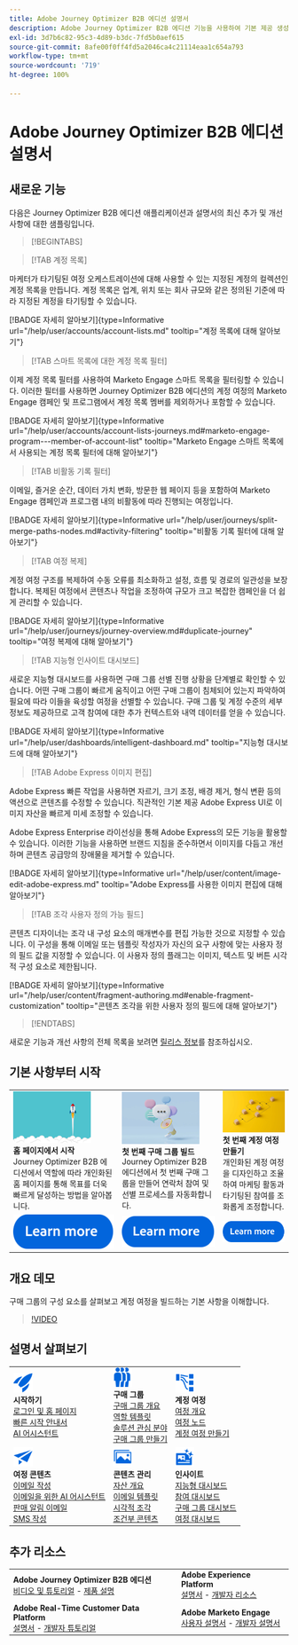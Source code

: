 ```yaml
---
title: Adobe Journey Optimizer B2B 에디션 설명서
description: Adobe Journey Optimizer B2B 에디션 기능을 사용하여 기본 제공 생성형 AI와 업계 최고 수준의 자동화를 활용하여 계정 및 구매 그룹 여정을 조율하는 방법을 알아봅니다.
exl-id: 3d7b6c82-95c3-4d89-b3dc-7fd5b0aef615
source-git-commit: 8afe00f0ff4fd5a2046ca4c21114eaa1c654a793
workflow-type: tm+mt
source-wordcount: '719'
ht-degree: 100%

---
```


# Adobe Journey Optimizer B2B 에디션 설명서

## 새로운 기능

다음은 Journey Optimizer B2B 에디션 애플리케이션과 설명서의 최신 추가 및 개선 사항에 대한 샘플링입니다.

>[!BEGINTABS]

>[!TAB 계정 목록]

마케터가 타기팅된 여정 오케스트레이션에 대해 사용할 수 있는 지정된 계정의 컬렉션인 계정 목록을 만듭니다. 계정 목록은 업계, 위치 또는 회사 규모와 같은 정의된 기준에 따라 지정된 계정을 타기팅할 수 있습니다.

[!BADGE 자세히 알아보기]{type=Informative url="/help/user/accounts/account-lists.md" tooltip="계정 목록에 대해 알아보기"}

>[!TAB 스마트 목록에 대한 계정 목록 필터]

이제 계정 목록 필터를 사용하여 Marketo Engage 스마트 목록을 필터링할 수 있습니다. 이러한 필터를 사용하면 Journey Optimizer B2B 에디션의 계정 여정의 Marketo Engage 캠페인 및 프로그램에서 계정 목록 멤버를 제외하거나 포함할 수 있습니다.

[!BADGE 자세히 알아보기]{type=Informative url="/help/user/accounts/account-lists-journeys.md#marketo-engage-program---member-of-account-list" tooltip="Marketo Engage 스마트 목록에서 사용되는 계정 목록 필터에 대해 알아보기"}

>[!TAB 비활동 기록 필터]

이메일, 즐거운 순간, 데이터 가치 변화, 방문한 웹 페이지 등을 포함하여 Marketo Engage 캠페인과 프로그램 내의 비활동에 따라 진행되는 여정입니다.

[!BADGE 자세히 알아보기]{type=Informative url="/help/user/journeys/split-merge-paths-nodes.md#activity-filtering" tooltip="비활동 기록 필터에 대해 알아보기"}

>[!TAB 여정 복제]

계정 여정 구조를 복제하여 수동 오류를 최소화하고 설정, 흐름 및 경로의 일관성을 보장합니다. 복제된 여정에서 콘텐츠나 작업을 조정하여 규모가 크고 복잡한 캠페인을 더 쉽게 관리할 수 있습니다.

[!BADGE 자세히 알아보기]{type=Informative url="/help/user/journeys/journey-overview.md#duplicate-journey" tooltip="여정 복제에 대해 알아보기"}

>[!TAB 지능형 인사이트 대시보드]

새로운 지능형 대시보드를 사용하면 구매 그룹 선별 진행 상황을 단계별로 확인할 수 있습니다. 어떤 구매 그룹이 빠르게 움직이고 어떤 구매 그룹이 침체되어 있는지 파악하여 필요에 따라 이들을 육성할 여정을 선별할 수 있습니다. 구매 그룹 및 계정 수준의 세부 정보도 제공하므로 고객 참여에 대한 추가 컨텍스트와 내역 데이터를 얻을 수 있습니다.

[!BADGE 자세히 알아보기]{type=Informative url="/help/user/dashboards/intelligent-dashboard.md" tooltip="지능형 대시보드에 대해 알아보기"}

>[!TAB Adobe Express 이미지 편집]

Adobe Express 빠른 작업을 사용하면 자르기, 크기 조정, 배경 제거, 형식 변환 등의 액션으로 콘텐츠를 수정할 수 있습니다. 직관적인 기본 제공 Adobe Express UI로 이미지 자산을 빠르게 미세 조정할 수 있습니다.

Adobe Express Enterprise 라이선싱을 통해 Adobe Express의 모든 기능을 활용할 수 있습니다. 이러한 기능을 사용하면 브랜드 지침을 준수하면서 이미지를 다듬고 개선하며 콘텐츠 공급망의 장애물을 제거할 수 있습니다.

[!BADGE 자세히 알아보기]{type=Informative url="/help/user/content/image-edit-adobe-express.md" tooltip="Adobe Express를 사용한 이미지 편집에 대해 알아보기"}

>[!TAB 조각 사용자 정의 가능 필드]

콘텐츠 디자이너는 조각 내 구성 요소의 매개변수를 편집 가능한 것으로 지정할 수 있습니다. 이 구성을 통해 이메일 또는 템플릿 작성자가 자신의 요구 사항에 맞는 사용자 정의 필드 값을 지정할 수 있습니다. 이 사용자 정의 플래그는 이미지, 텍스트 및 버튼 시각적 구성 요소로 제한됩니다.

[!BADGE 자세히 알아보기]{type=Informative url="/help/user/content/fragment-authoring.md#enable-fragment-customization" tooltip="콘텐츠 조각을 위한 사용자 정의 필드에 대해 알아보기"}

>[!ENDTABS]

새로운 기능과 개선 사항의 전체 목록을 보려면 [릴리스 정보](../user/release-notes/release-notes.md)를 참조하십시오. <!-- Stay up-to-date with the latest changes in our documentation by visiting the [documentation updates page](using/rn/documentation-updates.md).-->

## 기본 사항부터 시작

<table style="table-layout:fixed">
  <tr style="border: 0;">
    <td>
    <a href="home-page.md"><img width="140px" src="./assets/launch.png" alt="제품 사용 시작"></a>
    <div><strong>홈 페이지에서 시작</strong><br/>Journey Optimizer B2B 에디션에서 역할에 따라 개인화된 홈 페이지를 통해 목표를 더욱 빠르게 달성하는 방법을 알아봅니다.</div>
    </td>
      <td>
    <a href="buying-groups/buying-groups-overview.md"><img width="140px" src="./assets/communication.png" alt="구매 그룹"></a>
    <div><strong>첫 번째 구매 그룹 빌드</strong><br/>Journey Optimizer B2B 에디션에서 첫 번째 구매 그룹을 만들어 연락처 참여 및 선별 프로세스를 자동화합니다.</div>
    </td>
    <td>
    <a href="journeys/journey-overview.md"><img width="140px" src="./assets/flow.png" alt="계정 여정"></a>
    <div><strong>첫 번째 계정 여정 만들기</strong><br/>개인화된 계정 여정을 디자인하고 조율하여 마케팅 활동과 타기팅된 참여를 조화롭게 조정합니다. 
    </div>
    </td>
  </tr>
  <tr style="border: 0;">
    <td align="center"><a href="home-page.md"><img src="../assets/learn-more.svg" alt="자세히 알아보기"></a></td>
    <td align="center"><a href="buying-groups/buying-groups-overview.md"><img src="../assets/learn-more.svg" alt="자세히 알아보기"></a></td>
    <td align="center"><a href="journeys/journey-overview.md"><img src="../assets/learn-more.svg" alt="자세히 알아보기"></a></td>
    </tr>
</table>

## 개요 데모

구매 그룹의 구성 요소를 살펴보고 계정 여정을 빌드하는 기본 사항을 이해합니다.

>[!VIDEO](https://video.tv.adobe.com/v/3432054?quality=12)

## 설명서 살펴보기

<table style="table-layout:auto">
  <tr style="border: 0;">
    <td>
      <img src="../assets/do-not-localize/icon-quick-start.svg" width="35px" alt="시작하기"><br/>
      <strong>시작하기</strong><br/><a href="home-page.md">로그인 및 홈 페이지</a><br/><a href="./start/get-started.md">빠른 시작 안내서</a> <br/><a href="./ai-assistant/ai-assistant-overview.md">AI 어시스턴트</a>
    </td>
    <!--
    <td>
      <img src="../assets/do-not-localize/icon-configure.svg" width="35px"><br/>
      <strong>Configuration<br/>administration</strong><br/><a href="using/configuration/channel-surfaces.md">Channel surfaces</a> - <a href="using/configuration/about-data-sources-events-actions.md">Configure journeys</a>  - <a href="using/administration/permissions-overview.md">Access control</a> - <a href="using/administration/sandboxes.md">Sandboxes management</a>
    </td> -->
    <td>
      <img src="../assets/do-not-localize/icon_audience.svg" width="35px" alt="구매 그룹"><br/>
      <strong>구매 그룹</strong><br/><a href="./buying-groups/buying-groups-overview.md">구매 그룹 개요</a><br/><a href="./buying-groups/buying-groups-role-templates.md">역할 템플릿</a><br/><a href="./buying-groups/solution-interests.md">솔루션 관심 분야</a><br/><a href="./buying-groups/buying-groups-create.md">구매 그룹 만들기</a>
    </td>
    <td>
      <img src="../assets/do-not-localize/icon-paths.svg" width="35px" alt="계정 여정"><br/>
      <strong>계정 여정</strong><br/><a href="./journeys/journey-overview.md">여정 개요</a><br/><a href="./journeys/journey-nodes.md">여정 노드</a><br/><a href="./journeys/journey-overview.md#create-an-account-journey">계정 여정 만들기</a>
    </td>
  </tr>
  <tr style="border: 0;">
    <td>
      <img src="../assets/do-not-localize/icon-campaign.svg" width="35px" alt="여정 콘텐츠"><br/>
      <strong>여정 콘텐츠</strong><br/><a href="./content/email-authoring.md">이메일 작성</a><br/><a href="./content/ai-assistant-emails.md">이메일을 위한 AI 어시스턴트</a><br/><a href="./content/sales-alert-email.md">판매 알림 이메일</a><br/><a href="./content/sms-authoring.md">SMS 작성</a>
    </td>
        <td>
      <img src="../assets/do-not-localize/icon_assets.svg" width="35px" alt="콘텐츠 관리"><br/>
      <strong>콘텐츠 관리</strong><br/><a href="./content/assets-overview.md">자산 개요</a><br/><a href="./content/email-templates.md">이메일 템플릿</a><br/><a href="./content/fragments.md">시각적 조각</a><br/><a href="./content/conditional-content.md">조건부 콘텐츠</a>
    </td>
    <td>
      <img src="../assets/do-not-localize/icon-offer.svg" width="35px" alt="인사이트 및 대시보드"><br/>
      <strong>인사이트</strong><br/><a href="./dashboards/intelligent-dashboard.md">지능형 대시보드</a><br/><a href="./dashboards/engagement-dashboard.md">참여 대시보드</a><br/><a href="./dashboards/buying-groups-dashboard.md">구매 그룹 대시보드</a><br/><a href="./dashboards/journeys-dashboard.md">여정 대시보드</a>
    </td>

</tr>
</table>

## 추가 리소스

<table style="table-layout:fixed"><tr style="border: 0;">
<tr><td><strong>Adobe Journey Optimizer B2B 에디션</strong><br/>
<a href="https://experienceleague.adobe.com/ko/docs/journey-optimizer-b2b-learn/tutorials/overview" target="_blank">비디오 및 튜토리얼</a> - <a href="https://helpx.adobe.com/kr/legal/product-descriptions/adobe-journey-optimizer-b2b.html" target="_blank">제품 설명</a> <!-- - <a href="https://www.adobe.com/content/dam/cc/en/security/pdfs/AJO_SecurityOverview.pdf" target="_blank">Security overview (PDF)</a> - <a href="https://developer.adobe.com/journey-optimizer-apis/" target="_blank">APIs reference</a> - <a href="https://experienceleague.adobe.com/tools/ajo-schemas/schema-dictionary.html?lang=ko" target="_blank">Journey Optimizer Schema Dictionary</a> -->
</td>
<td><strong>Adobe Experience Platform</strong><br/>
<a href="https://experienceleague.adobe.com/ko/docs/experience-platform/landing/home" target="_blank">설명서</a> - <a href="https://business.adobe.com/products/experience-platform/documentation-and-developer-resources.html" target="_blank">개발자 리소스</a>
</td></tr>
<tr><td><strong>Adobe Real-Time Customer Data Platform</strong><br/>
<a href="https://experienceleague.adobe.com/ko/docs/experience-platform/rtcdp/home" target="_blank">설명서</a> - <a href="https://experienceleague.adobe.com/ko/docs/platform-learn/getting-started-for-data-architects-and-data-engineers/overview" target="_blank">개발자 튜토리얼</a>
</td><td><strong>Adobe Marketo Engage</strong><br/>
<a href="https://experienceleague.adobe.com/ko/docs/marketo/using/home" target="_blank">사용자 설명서</a> - <a href="https://experienceleague.adobe.com/ko/docs/marketo-developer/marketo/home" target="_blank">개발자 설명서</a>
</td>
</tr></table>

